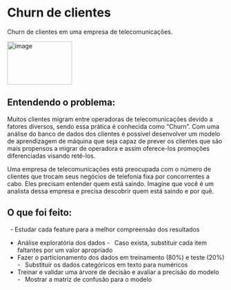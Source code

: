 # Churn de clientes
Churn de clientes em uma empresa de telecomunicações. 

<img src="https://github.com/user-attachments/assets/27f38f4b-29a3-460e-9330-e1fbec50bf25" alt="image" width="150" height="100">

## Entendendo o problema: 
Muitos clientes migram entre operadoras de telecomunicações devido a fatores diversos, sendo essa prática é conhecida como “Churn”. Com uma análise do banco de dados dos clientes é possível desenvolver um modelo de aprendizagem de máquina que seja capaz de prever os clientes que são mais propensos a migrar de operadora e assim oferece-los promoções diferenciadas visando retê-los.

Uma empresa de telecomunicações está preocupada com o número de clientes que trocam seus negócios de telefonia fixa por concorrentes a cabo. Eles precisam entender quem está saindo. Imagine que você é um analista dessa empresa e precisa descobrir quem está saindo e por quê.

## O que foi feito: 
 -    Estudar cada feature para a melhor compreensão dos resultados
 -    Análise exploratória dos dados
 -    Caso exista, substituir cada item faltantes por um valor apropriado
 -    Fazer o particionamento dos dados em treinamento (80%) e teste (20%)
 -    Substituir os dados categóricos em texto para numéricos
 -    Treinar e validar uma árvore de decisão e avaliar a precisão do modelo
 -    Mostrar a matriz de confusão para o modelo
